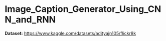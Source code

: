 # Image_Caption_Generator_Using_CNN_and_RNN
**Dataset:** https://www.kaggle.com/datasets/adityajn105/flickr8k

